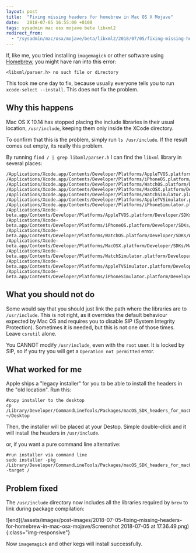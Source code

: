 ```yaml
---
layout: post
title:  "Fixing missing headers for homebrew in Mac OS X Mojave"
date:   2018-07-05 16:55:00 +0100
tags: sysadmin mac osx mojave beta libxml2
redirect_from:
  - "/sysadmin/mac/osx/mojave/beta/libxml2/2018/07/05/fixing-missing-headers-for-homebrew-in-mac-osx-mojave/"
---
```


If, like me, you tried installing `imagemagick` or other software using [Homebrew](https://brew.sh), you might have ran into this error:
```shell
<libxml/parser.h> no such file or directory
```

This took me one day to fix, because usually everyone tells you to run `xcode-select --install`. This does not fix the problem.

## Why this happens

Mac OS X 10.14 has stopped placing the include libraries in their usual location, `/usr/include`, keeping them only inside the XCode directory.

To confirm that this is the problem, simply run `ls /usr/include`. If the result comes out empty, its really this problem.

By running `find / | grep libxml/parser.h` I can find the `libxml` library in several places:

```shell
/Applications/Xcode.app/Contents/Developer/Platforms/AppleTVOS.platform/Developer/SDKs/AppleTVOS.sdk/usr/include/libxml2/libxml/parser.h
/Applications/Xcode.app/Contents/Developer/Platforms/iPhoneOS.platform/Developer/SDKs/iPhoneOS.sdk/usr/include/libxml2/libxml/parser.h
/Applications/Xcode.app/Contents/Developer/Platforms/WatchOS.platform/Developer/SDKs/WatchOS.sdk/usr/include/libxml2/libxml/parser.h
/Applications/Xcode.app/Contents/Developer/Platforms/MacOSX.platform/Developer/SDKs/MacOSX.sdk/usr/include/libxml2/libxml/parser.h
/Applications/Xcode.app/Contents/Developer/Platforms/WatchSimulator.platform/Developer/SDKs/WatchSimulator.sdk/usr/include/libxml2/libxml/parser.h
/Applications/Xcode.app/Contents/Developer/Platforms/AppleTVSimulator.platform/Developer/SDKs/AppleTVSimulator.sdk/usr/include/libxml2/libxml/parser.h
/Applications/Xcode.app/Contents/Developer/Platforms/iPhoneSimulator.platform/Developer/SDKs/iPhoneSimulator.sdk/usr/include/libxml2/libxml/parser.h
/Applications/Xcode-beta.app/Contents/Developer/Platforms/AppleTVOS.platform/Developer/SDKs/AppleTVOS.sdk/usr/include/libxml2/libxml/parser.h
/Applications/Xcode-beta.app/Contents/Developer/Platforms/iPhoneOS.platform/Developer/SDKs/iPhoneOS.sdk/usr/include/libxml2/libxml/parser.h
/Applications/Xcode-beta.app/Contents/Developer/Platforms/WatchOS.platform/Developer/SDKs/WatchOS.sdk/usr/include/libxml2/libxml/parser.h
/Applications/Xcode-beta.app/Contents/Developer/Platforms/MacOSX.platform/Developer/SDKs/MacOSX.sdk/usr/include/libxml2/libxml/parser.h
/Applications/Xcode-beta.app/Contents/Developer/Platforms/WatchSimulator.platform/Developer/SDKs/WatchSimulator.sdk/usr/include/libxml2/libxml/parser.h
/Applications/Xcode-beta.app/Contents/Developer/Platforms/AppleTVSimulator.platform/Developer/SDKs/AppleTVSimulator.sdk/usr/include/libxml2/libxml/parser.h
/Applications/Xcode-beta.app/Contents/Developer/Platforms/iPhoneSimulator.platform/Developer/SDKs/iPhoneSimulator.sdk/usr/include/libxml2/libxml/parser.h
```

## What you should not do

Some would say that you should just link the path where the libraries are to `/usr/include`. This is not right, as it overrides the default behaviour expected by Mac OS and requires you to disable SIP (System Integrity Protection). Sometimes it is needed, but this is not one of those times. Leave `csrutil` alone.

You CANNOT modify `/usr/include`, even with the `root` user. It is locked by SIP, so if you try you will get a `Operation not permitted` error.

## What worked for me

Apple ships a "legacy installer" for you to be able to install the headers in the "old location". Run this:

```shell
#copy installer to the desktop
cp /Library/Developer/CommandLineTools/Packages/macOS_SDK_headers_for_macOS_10.14.pkg ~/Desktop
```

Then, the installer will be placed at your Destop. Simple double-click and it will install the headers in `/usr/include`.

or, if you want a pure command line alternative:

```shell
#run installer via command line
sudo installer -pkg /Library/Developer/CommandLineTools/Packages/macOS_SDK_headers_for_macOS_10.14.pkg -target /
```

## Problem fixed

The `/usr/include` directory now includes all the libraries required by `brew` to link during package compilation:

![end](/assets/images/post-images/2018-07-05-fixing-missing-headers-for-homebrew-in-mac-osx-mojave/Screenshot 2018-07-05 at 17.36.49.png){:class="img-responsive"}

Now `imagemagick` and other kegs will install successfully.
